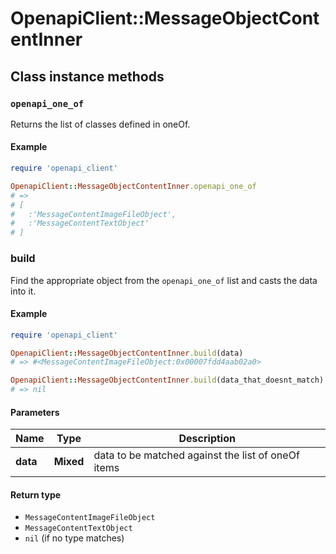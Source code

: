 # OpenapiClient::MessageObjectContentInner

## Class instance methods

### `openapi_one_of`

Returns the list of classes defined in oneOf.

#### Example

```ruby
require 'openapi_client'

OpenapiClient::MessageObjectContentInner.openapi_one_of
# =>
# [
#   :'MessageContentImageFileObject',
#   :'MessageContentTextObject'
# ]
```

### build

Find the appropriate object from the `openapi_one_of` list and casts the data into it.

#### Example

```ruby
require 'openapi_client'

OpenapiClient::MessageObjectContentInner.build(data)
# => #<MessageContentImageFileObject:0x00007fdd4aab02a0>

OpenapiClient::MessageObjectContentInner.build(data_that_doesnt_match)
# => nil
```

#### Parameters

| Name | Type | Description |
| ---- | ---- | ----------- |
| **data** | **Mixed** | data to be matched against the list of oneOf items |

#### Return type

- `MessageContentImageFileObject`
- `MessageContentTextObject`
- `nil` (if no type matches)


